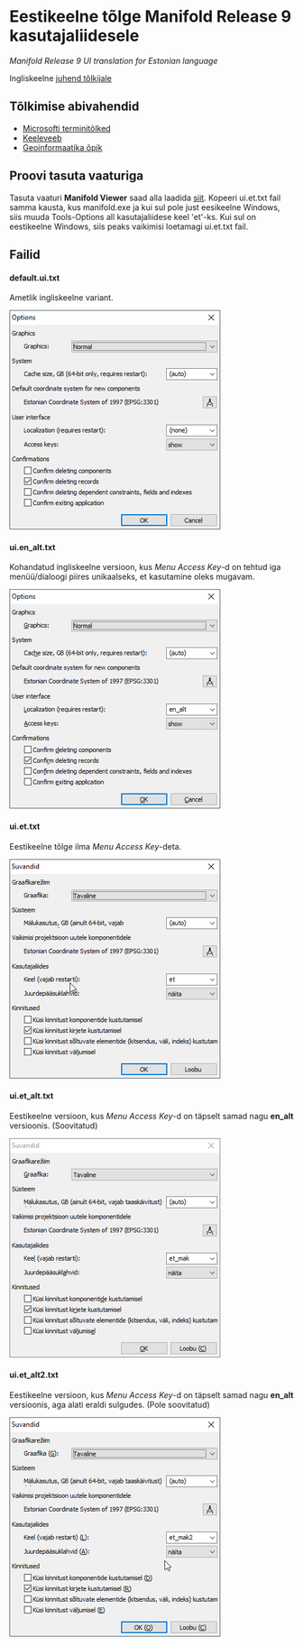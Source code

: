 # Eestikeelne tõlge Manifold Release 9 kasutajaliidesele
*Manifold Release 9 UI translation for Estonian language*

Ingliskeelne [juhend tõlkijale](http://www.manifold.net/doc/mfd9/localization.htm)

## Tõlkimise abivahendid
 * [Microsofti terminitõlked](https://www.microsoft.com/en-us/language/Search?&searchTerm=transform&langID=273&Source=true&productid=0)
 * [Keeleveeb](http://www.keeleveeb.ee/)
 * [Geoinformaatika õpik](https://geoinformaatika.ut.ee/)

## Proovi tasuta vaaturiga
Tasuta vaaturi **Manifold Viewer** saad alla laadida [siit](http://manifold.net/updates/download_viewer.shtml "**Manifold Viewer**"). 
Kopeeri ui.et.txt fail samma kausta, kus manifold.exe ja kui sul pole just eesikeelne Windows, siis muuda Tools-Options all kasutajaliidese keel 'et'-ks. Kui sul on eestikeelne Windows, siis peaks vaikimisi loetamagi ui.et.txt fail. 

## Failid

#### default.ui.txt
Ametlik ingliskeelne variant.

![default](/images/default.png)

#### ui.en_alt.txt
Kohandatud ingliskeelne versioon, kus *Menu Access Key*-d on tehtud iga menüü/dialoogi piires unikaalseks, et kasutamine oleks mugavam.

![en_alt](/images/en_alt.png)

#### ui.et.txt
Eestikeelne tõlge ilma *Menu Access Key*-deta.

![et](/images/et.png)

#### ui.et_alt.txt
Eestikeelne versioon, kus *Menu Access Key*-d on täpselt samad nagu **en_alt** versioonis. (Soovitatud)

![et_alt](/images/et_alt.png)

#### ui.et_alt2.txt
Eestikeelne versioon, kus *Menu Access Key*-d on täpselt samad nagu **en_alt** versioonis, aga alati eraldi sulgudes. (Pole soovitatud)

![et_alt2](/images/et_alt2.png)
